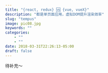 ```yaml
---
title: "{react, redux} 🆚 {vue, vueX}"
description: "都是单页面应用，虚拟DOM提升渲染效率"
slug: "tempus"
image: pic08.jpg
keywords: ""
categories: 
    - ""
    - ""
date: 2018-03-31T22:26:13-05:00
draft: false
---
```


待补充～